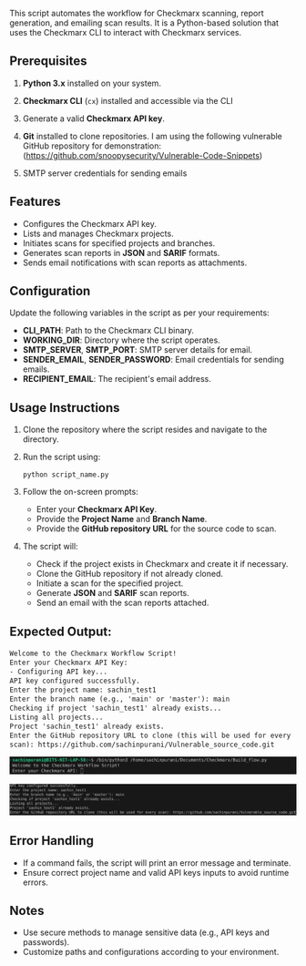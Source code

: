 This script automates the workflow for Checkmarx scanning, report generation, and emailing scan results. It is a Python-based solution that uses the Checkmarx CLI to interact with Checkmarx services.

## Prerequisites

1. **Python 3.x** installed on your system.
2. **Checkmarx CLI** (`cx`) installed and accessible via the CLI
3. Generate a valid **Checkmarx API key**.
4. **Git** installed to clone repositories. 
     I am using the following vulnerable GitHub repository for demonstration:
      (https://github.com/snoopysecurity/Vulnerable-Code-Snippets)
  
5. SMTP server credentials for sending emails

## Features

- Configures the Checkmarx API key.
- Lists and manages Checkmarx projects.
- Initiates scans for specified projects and branches.
- Generates scan reports in **JSON** and **SARIF** formats.
- Sends email notifications with scan reports as attachments.

## Configuration

Update the following variables in the script as per your requirements:

- **CLI_PATH**: Path to the Checkmarx CLI binary.
- **WORKING_DIR**: Directory where the script operates.
- **SMTP_SERVER**, **SMTP_PORT**: SMTP server details for email.
- **SENDER_EMAIL**, **SENDER_PASSWORD**: Email credentials for sending emails.
- **RECIPIENT_EMAIL**: The recipient's email address.

## Usage Instructions

1. Clone the repository where the script resides and navigate to the directory.
    
2. Run the script using:
    ```
    python script_name.py
    ```

3. Follow the on-screen prompts:
    - Enter your **Checkmarx API Key**.
    - Provide the **Project Name** and **Branch Name**.
    - Provide the **GitHub repository URL** for the source code to scan.
    
4.  The script will:
    
    - Check if the project exists in Checkmarx and create it if necessary.
    - Clone the GitHub repository if not already cloned.
    - Initiate a scan for the specified project.
    - Generate **JSON** and **SARIF** scan reports.
    - Send an email with the scan reports attached.

## Expected Output:
  ```
Welcome to the Checkmarx Workflow Script!
Enter your Checkmarx API Key: 
- Configuring API key...
API key configured successfully.
Enter the project name: sachin_test1
Enter the branch name (e.g., 'main' or 'master'): main
Checking if project 'sachin_test1' already exists...
Listing all projects...
Project 'sachin_test1' already exists.
Enter the GitHub repository URL to clone (this will be used for every scan): https://github.com/sachinpurani/Vulnerable_source_code.git

```

![API](API.png)

![github](github.png)


## Error Handling

- If a command fails, the script will print an error message and terminate.
- Ensure correct project name and valid API keys inputs to avoid runtime errors.

## Notes

- Use secure methods to manage sensitive data (e.g., API keys and passwords).
- Customize paths and configurations according to your environment.
